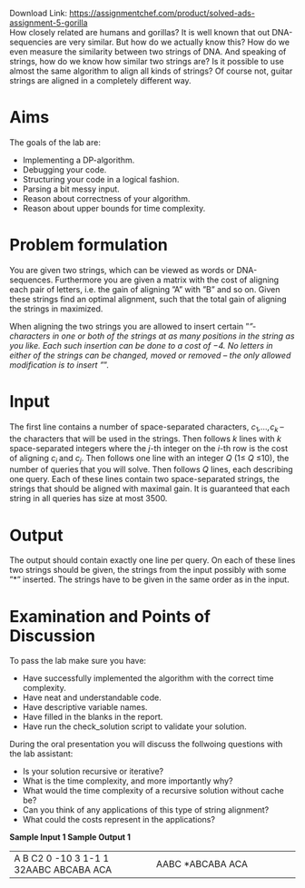 Download Link: https://assignmentchef.com/product/solved-ads-assignment-5-gorilla
<br>
How closely related are humans and gorillas? It is well known that out DNA-sequencies are very similar. But how do we actually know this? How do we even measure the similarity between two strings of DNA. And speaking of strings, how do we know how similar two strings are? Is it possible to use almost the same algorithm to align all kinds of strings? Of course not, guitar strings are aligned in a completely different way.

<h1>Aims</h1>

The goals of the lab are:

<ul>

 <li>Implementing a DP-algorithm.</li>

 <li>Debugging your code.</li>

 <li>Structuring your code in a logical fashion.</li>

 <li>Parsing a bit messy input.</li>

 <li>Reason about correctness of your algorithm.</li>

 <li>Reason about upper bounds for time complexity.</li>

</ul>

<h1>Problem formulation</h1>

You are given two strings, which can be viewed as words or DNA-sequences. Furthermore you are given a matrix with the cost of aligning each pair of letters, i.e. the gain of aligning ”A” with ”B” and so on. Given these strings find an optimal alignment, such that the total gain of aligning the strings in maximized.

When aligning the two strings you are allowed to insert certain ”*”-characters in one or both of the strings at as many positions in the string as you like. Each such insertion can be done to a cost of −4. No letters in either of the strings can be changed, moved or removed – the only allowed modification is to insert ”*”.

<h1>Input</h1>

The first line contains a number of space-separated characters, <em>c</em><sub>1</sub><em>,…,c<sub>k </sub></em>– the characters that will be used in the strings. Then follows <em>k </em>lines with <em>k </em>space-separated integers where the <em>j</em>-th integer on the <em>i</em>-th row is the cost of aligning <em>c<sub>i </sub></em>and <em>c<sub>j</sub></em>. Then follows one line with an integer <em>Q </em>(1≤ <em>Q </em>≤10), the number of queries that you will solve. Then follows <em>Q </em>lines, each describing one query. Each of these lines contain two space-separated strings, the strings that should be aligned with maximal gain. It is guaranteed that each string in all queries has size at most 3500.

<h1>Output</h1>

The output should contain exactly one line per query. On each of these lines two strings should be given, the strings from the input possibly with some ”*” inserted. The strings have to be given in the same order as in the input.

<h1>Examination and Points of Discussion</h1>

To pass the lab make sure you have:

<ul>

 <li>Have successfully implemented the algorithm with the correct time complexity.</li>

 <li>Have neat and understandable code.</li>

 <li>Have descriptive variable names.</li>

 <li>Have filled in the blanks in the report.</li>

 <li>Have run the check_solution script to validate your solution.</li>

</ul>

During the oral presentation you will discuss the follwoing questions with the lab assistant:

<ul>

 <li>Is your solution recursive or iterative?</li>

 <li>What is the time complexity, and more importantly why?</li>

 <li>What would the time complexity of a recursive solution without cache be?</li>

 <li>Can you think of any applications of this type of string alignment?</li>

 <li>What could the costs represent in the applications?</li>

</ul>

<strong>Sample Input 1                                                                                 Sample Output 1</strong>

<table width="622">

 <tbody>

  <tr>

   <td width="311">A B C2 0 -10 3 1-1 1 32AABC ABCABA ACA</td>

   <td width="311">AABC *ABCABA ACA</td>

  </tr>

 </tbody>

</table>


